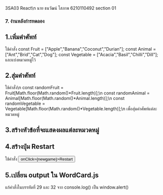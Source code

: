 3SA03 React\n
นาย ธนวัฒน์ โสภาพ 6210110492 section 01

### 7. งำนหลังกำรทดลอง

## 1.เพิ่มคำศัพท์

ใช้คำสั่ง 
const Fruit = ["Apple","Banana","Coconut","Durian"];
const Animal = ["Ant","Brid","Cat","Dog"];
const Vegetable = ["Acacia","Basil","Chilli","Dill"];
และแบ่งหมวดหมู่ไว้

## 2.สุ่มคำศัพท์

ใช้คำสั่ง\n
const randomFruit = Fruit[Math.floor(Math.random()*Fruit.length)];\n
const randomAnimal = Animal[Math.floor(Math.random()*Animal.length)];\n
const randomVegetable = Vegetable[Math.floor(Math.random()*Vegetable.length)];\n
เพื่อสุ่มคำศัพท์แต่ละหมวดหมู่

## 3.สร้างหัวข้อที่จะแสดงผลแต่ละหมวดหมู่


## 4.สร้างปุ่ม Restart

ใช้คำสั่ง <button>onClick={newgame}>Restart</button>

## 5.เปลี่ยน output  ใน WordCard.js

แก้คำสั่งในบรรทัดที่ 29 และ 32 จาก console.log() เป็น window.alert()

